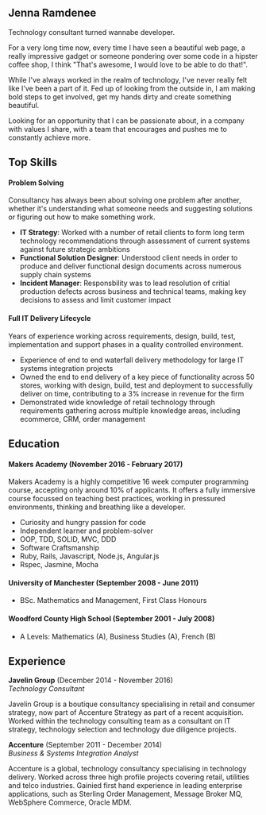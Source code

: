 ## Jenna Ramdenee

Technology consultant turned wannabe developer.

For a very long time now, every time I have seen a beautiful web page, a really impressive gadget or someone pondering over some code in a hipster coffee shop, I think "That's awesome, I would love to be able to do that!".

While I've always worked in the realm of technology, I've never really felt like I've been a part of it. Fed up of looking from the outside in, I am making bold steps to get involved, get my hands dirty and create something beautiful. 

Looking for an opportunity that I can be passionate about, in a company with values I share, with a team that encourages and pushes me to constantly achieve more.

## Top Skills

#### Problem Solving

Consultancy has always been about solving one problem after another, whether it's understanding what someone needs and suggesting solutions or figuring out how to make something work.

- **IT Strategy**: Worked with a number of retail clients to form long term technology recommendations through assessment of current systems against future strategic ambitions
- **Functional Solution Designer**: Understood client needs in order to produce and deliver functional design documents across numerous supply chain systems
- **Incident Manager**: Responsbility was to lead resolution of critial production defects across business and technical teams, making key decisions to assess and limit customer impact

#### Full IT Delivery Lifecycle

Years of experience working across requirements, design, build, test, implementation and support phases in a quality controlled environment.

- Experience of end to end waterfall delivery methodology for large IT systems integration projects
- Owned the end to end delivery of a key piece of functionality across 50 stores, working with design, build, test and deployment to successfully deliver on time, contributing to a 3% increase in revenue for the firm
- Demonstrated wide knowledge of retail technology through requirements gathering across multiple knowledge areas, including ecommerce, CRM, order management

## Education

#### Makers Academy (November 2016 - February 2017)

Makers Academy is a highly competitive 16 week computer programming course, accepting only around 10% of applicants. It offers a fully immersive course focussed on teaching best practices, working in pressured environments, thinking and breathing like a developer.

- Curiosity and hungry passion for code
- Independent learner and problem-solver
- OOP, TDD, SOLID, MVC, DDD
- Software Craftsmanship
- Ruby, Rails, Javascript, Node.js, Angular.js
- Rspec, Jasmine, Mocha

#### University of Manchester (September 2008 - June 2011)

- BSc. Mathematics and Management, First Class Honours

#### Woodford County High School (September 2001 - July 2008)

- A Levels: Mathematics (A), Business Studies (A), French (B)

## Experience

**Javelin Group** (December 2014 - November 2016)    
*Technology Consultant*  

Javelin Group is a boutique consultancy specialising in retail and consumer strategy, now part of Accenture Strategy as part of a recent acquisition. Worked within the technology consulting team as a consultant on IT strategy, technology selection and technology due diligence projects.

**Accenture** (September 2011 - December 2014)   
*Business & Systems Integration Analyst*  

Accenture is a global, technology consultancy specialising in technology delivery. Worked across three high profile projects covering retail, utilities and telco industries. Gainied first hand experience in leading enterprise applications, such as Sterling Order Management, Message Broker MQ, WebSphere Commerce, Oracle MDM.
